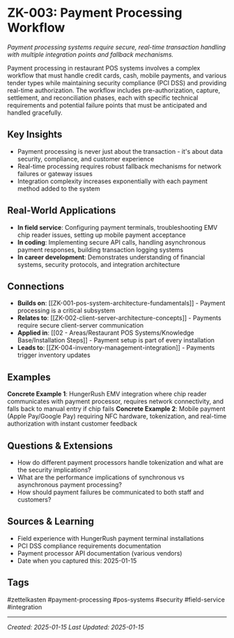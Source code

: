 # ZK-003: Payment Processing Workflow

*Payment processing systems require secure, real-time transaction handling with multiple integration points and fallback mechanisms.*

Payment processing in restaurant POS systems involves a complex workflow that must handle credit cards, cash, mobile payments, and various tender types while maintaining security compliance (PCI DSS) and providing real-time authorization. The workflow includes pre-authorization, capture, settlement, and reconciliation phases, each with specific technical requirements and potential failure points that must be anticipated and handled gracefully.

## Key Insights
- Payment processing is never just about the transaction - it's about data security, compliance, and customer experience
- Real-time processing requires robust fallback mechanisms for network failures or gateway issues
- Integration complexity increases exponentially with each payment method added to the system

## Real-World Applications
- **In field service**: Configuring payment terminals, troubleshooting EMV chip reader issues, setting up mobile payment acceptance
- **In coding**: Implementing secure API calls, handling asynchronous payment responses, building transaction logging systems
- **In career development**: Demonstrates understanding of financial systems, security protocols, and integration architecture

## Connections
- **Builds on**: [[ZK-001-pos-system-architecture-fundamentals]] - Payment processing is a critical subsystem
- **Relates to**: [[ZK-002-client-server-architecture-concepts]] - Payments require secure client-server communication
- **Applied in**: [[02 - Areas/Restaurant POS Systems/Knowledge Base/Installation Steps]] - Payment setup is part of every installation
- **Leads to**: [[ZK-004-inventory-management-integration]] - Payments trigger inventory updates

## Examples
**Concrete Example 1**: HungerRush EMV integration where chip reader communicates with payment processor, requires network connectivity, and falls back to manual entry if chip fails
**Concrete Example 2**: Mobile payment (Apple Pay/Google Pay) requiring NFC hardware, tokenization, and real-time authorization with instant customer feedback

## Questions & Extensions
- How do different payment processors handle tokenization and what are the security implications?
- What are the performance implications of synchronous vs asynchronous payment processing?
- How should payment failures be communicated to both staff and customers?

## Sources & Learning
- Field experience with HungerRush payment terminal installations
- PCI DSS compliance requirements documentation
- Payment processor API documentation (various vendors)
- Date when you captured this: 2025-01-15

## Tags
#zettelkasten #payment-processing #pos-systems #security #field-service #integration

---
*Created: 2025-01-15*
*Last Updated: 2025-01-15*